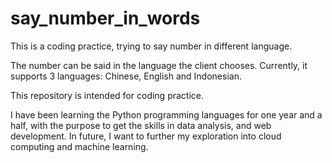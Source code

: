 # say_number_in_words
This is a coding practice, trying to say number in different language.

The number can be said in the language the client chooses. Currently, it supports 3 languages: Chinese, English and Indonesian.

This repository is intended for coding practice. 

I have been learning the Python programming languages for one year and a half, with the purpose to get the skills in data analysis, and web development. In future, I want to further my exploration into cloud computing and machine learning.
